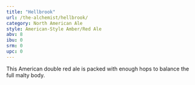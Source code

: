 ```yaml
---
title: "Hellbrook"
url: /the-alchemist/hellbrook/
category: North American Ale
style: American-Style Amber/Red Ale
abv: 8
ibu: 0
srm: 0
upc: 0
---
```

This American double red ale is packed with enough hops to balance the full malty body.
